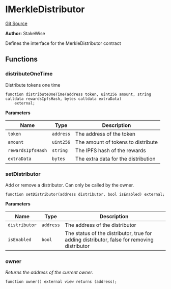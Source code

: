 # IMerkleDistributor
[Git Source](https://github.com/stakewise/v3-core/blob/c4059a64871829ca60ea58f054baf8eb13d3572a/contracts/interfaces/IMerkleDistributor.sol)

**Author:**
StakeWise

Defines the interface for the MerkleDistributor contract


## Functions
### distributeOneTime

Distribute tokens one time


```solidity
function distributeOneTime(address token, uint256 amount, string calldata rewardsIpfsHash, bytes calldata extraData)
    external;
```
**Parameters**

|Name|Type|Description|
|----|----|-----------|
|`token`|`address`|The address of the token|
|`amount`|`uint256`|The amount of tokens to distribute|
|`rewardsIpfsHash`|`string`|The IPFS hash of the rewards|
|`extraData`|`bytes`|The extra data for the distribution|


### setDistributor

Add or remove a distributor. Can only be called by the owner.


```solidity
function setDistributor(address distributor, bool isEnabled) external;
```
**Parameters**

|Name|Type|Description|
|----|----|-----------|
|`distributor`|`address`|The address of the distributor|
|`isEnabled`|`bool`|The status of the distributor, true for adding distributor, false for removing distributor|


### owner

*Returns the address of the current owner.*


```solidity
function owner() external view returns (address);
```


